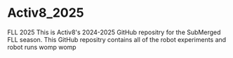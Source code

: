 # Activ8_2025
FLL 2025
This is Activ8's 2024-2025 GitHub repositry for the SubMerged FLL season. This GitHub repositry contains all of the robot experiments and robot runs
womp womp
